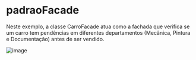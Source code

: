 # padraoFacade
Neste exemplo, a classe CarroFacade atua como a fachada que verifica se um carro tem pendências em diferentes departamentos (Mecânica, Pintura e Documentação) antes de ser vendido.

![image](https://github.com/PedroHPMarques/padraoFacade/assets/71791347/c9aeed71-041e-43c3-a801-9972bf6fc53c)
